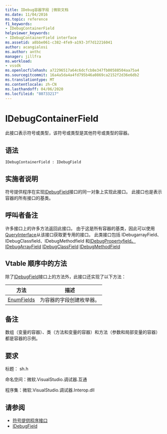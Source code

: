 ```yaml
---
title: IDebug容器字段 |微软文档
ms.date: 11/04/2016
ms.topic: reference
f1_keywords:
- IDebugContainerField
helpviewer_keywords:
- IDebugContainerField interface
ms.assetid: a8bbe061-c382-4fe9-a193-3f7d12216041
author: acangialosi
ms.author: anthc
manager: jillfra
ms.workload:
- vssdk
ms.openlocfilehash: a72296517a64c6dcfcb8e347fb00588504aa75a4
ms.sourcegitcommit: 16a4a5da4a4fd795b46a0869ca2152f2d36e6db2
ms.translationtype: MT
ms.contentlocale: zh-CN
ms.lasthandoff: 04/06/2020
ms.locfileid: "80733217"
---
```

# <a name="idebugcontainerfield"></a>IDebugContainerField
此接口表示符号或类型，该符号或类型是其他符号或类型的容器。

## <a name="syntax"></a>语法

```
IDebugContainerField : IDebugField
```

## <a name="notes-for-implementers"></a>实施者说明
 符号提供程序在实现[IDebugField](../../../extensibility/debugger/reference/idebugfield.md)接口的同一对象上实现此接口。 此接口也是表示容器的所有接口的基类。

## <a name="notes-for-callers"></a>呼叫者备注
 许多接口上的许多方法返回此接口。 由于这是所有容器的基类，因此可以使用[QueryInterface](/cpp/atl/queryinterface)从该接口获取更专用的接口。 此类接口包括 IDebugarrayField、IDebugClassfield、IDebugMethodfield 和[IDebugPropertyfield。](../../../extensibility/debugger/reference/idebugpropertyfield.md) [IDebugArrayField](../../../extensibility/debugger/reference/idebugarrayfield.md) [IDebugClassField](../../../extensibility/debugger/reference/idebugclassfield.md) [IDebugMethodField](../../../extensibility/debugger/reference/idebugmethodfield.md)

## <a name="methods-in-vtable-order"></a>Vtable 顺序中的方法
 除了[IDebugField](../../../extensibility/debugger/reference/idebugfield.md)接口上的方法外，此接口还实现了以下方法：

|方法|描述|
|------------|-----------------|
|[EnumFields](../../../extensibility/debugger/reference/idebugcontainerfield-enumfields.md)|为容器的字段创建枚举器。|

## <a name="remarks"></a>备注
 数组（变量的容器）、类（方法和变量的容器）和方法（参数和局部变量的容器）都是容器的示例。

## <a name="requirements"></a>要求
 标题： sh.h

 命名空间：微软.VisualStudio.调试器.互通

 程序集：微软.VisualStudio.调试器.Interop.dll

## <a name="see-also"></a>请参阅
- [符号提供程序接口](../../../extensibility/debugger/reference/symbol-provider-interfaces.md)
- [IDebugField](../../../extensibility/debugger/reference/idebugfield.md)
